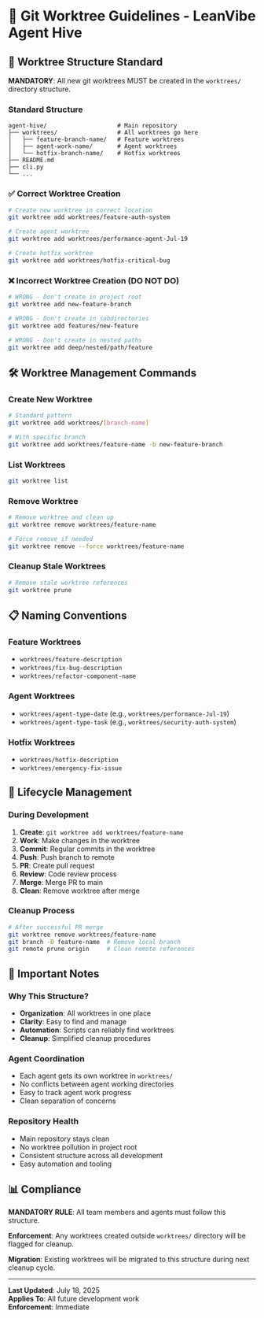 # 📁 Git Worktree Guidelines - LeanVibe Agent Hive

## 🎯 Worktree Structure Standard

**MANDATORY**: All new git worktrees MUST be created in the `worktrees/` directory structure.

### Standard Structure
```
agent-hive/                    # Main repository
├── worktrees/                 # All worktrees go here
│   ├── feature-branch-name/   # Feature worktrees
│   ├── agent-work-name/       # Agent worktrees
│   └── hotfix-branch-name/    # Hotfix worktrees
├── README.md
├── cli.py
└── ...
```

### ✅ Correct Worktree Creation
```bash
# Create new worktree in correct location
git worktree add worktrees/feature-auth-system

# Create agent worktree
git worktree add worktrees/performance-agent-Jul-19

# Create hotfix worktree  
git worktree add worktrees/hotfix-critical-bug
```

### ❌ Incorrect Worktree Creation (DO NOT DO)
```bash
# WRONG - Don't create in project root
git worktree add new-feature-branch

# WRONG - Don't create in subdirectories
git worktree add features/new-feature

# WRONG - Don't create in nested paths
git worktree add deep/nested/path/feature
```

## 🛠️ Worktree Management Commands

### Create New Worktree
```bash
# Standard pattern
git worktree add worktrees/[branch-name]

# With specific branch
git worktree add worktrees/feature-name -b new-feature-branch
```

### List Worktrees
```bash
git worktree list
```

### Remove Worktree
```bash
# Remove worktree and clean up
git worktree remove worktrees/feature-name

# Force remove if needed
git worktree remove --force worktrees/feature-name
```

### Cleanup Stale Worktrees
```bash
# Remove stale worktree references
git worktree prune
```

## 📋 Naming Conventions

### Feature Worktrees
- `worktrees/feature-description`
- `worktrees/fix-bug-description`
- `worktrees/refactor-component-name`

### Agent Worktrees
- `worktrees/agent-type-date` (e.g., `worktrees/performance-Jul-19`)
- `worktrees/agent-type-task` (e.g., `worktrees/security-auth-system`)

### Hotfix Worktrees
- `worktrees/hotfix-description`
- `worktrees/emergency-fix-issue`

## 🔄 Lifecycle Management

### During Development
1. **Create**: `git worktree add worktrees/feature-name`
2. **Work**: Make changes in the worktree
3. **Commit**: Regular commits in the worktree
4. **Push**: Push branch to remote
5. **PR**: Create pull request
6. **Review**: Code review process
7. **Merge**: Merge PR to main
8. **Clean**: Remove worktree after merge

### Cleanup Process
```bash
# After successful PR merge
git worktree remove worktrees/feature-name
git branch -D feature-name  # Remove local branch
git remote prune origin     # Clean remote references
```

## 🚨 Important Notes

### Why This Structure?
- **Organization**: All worktrees in one place
- **Clarity**: Easy to find and manage
- **Automation**: Scripts can reliably find worktrees
- **Cleanup**: Simplified cleanup procedures

### Agent Coordination
- Each agent gets its own worktree in `worktrees/`
- No conflicts between agent working directories
- Easy to track agent work progress
- Clean separation of concerns

### Repository Health
- Main repository stays clean
- No worktree pollution in project root
- Consistent structure across all development
- Easy automation and tooling

## 📊 Compliance

**MANDATORY RULE**: All team members and agents must follow this structure.

**Enforcement**: Any worktrees created outside `worktrees/` directory will be flagged for cleanup.

**Migration**: Existing worktrees will be migrated to this structure during next cleanup cycle.

---

**Last Updated**: July 18, 2025  
**Applies To**: All future development work  
**Enforcement**: Immediate